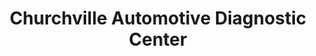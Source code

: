 ---
title: "Churchville Automotive Diagnostic Center"
url: /churchville/churchville-automotive-diagnostic-center/
shop: Autowerkstatt
---